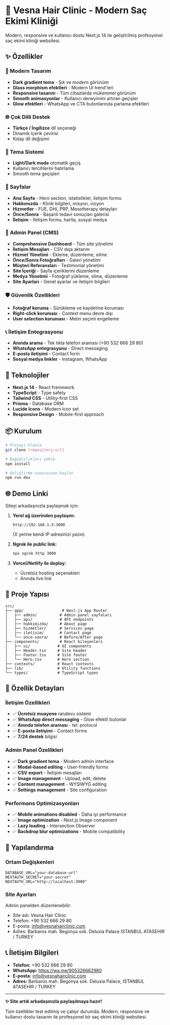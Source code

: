 # 🏥 Vesna Hair Clinic - Modern Saç Ekimi Kliniği

Modern, responsive ve kullanıcı dostu Next.js 14 ile geliştirilmiş profesyonel saç ekimi kliniği websitesi.

## ✨ Özellikler

### 🎨 Modern Tasarım
- **Dark gradient tema** - Şık ve modern görünüm
- **Glass morphism efektleri** - Modern UI trend'leri
- **Responsive tasarım** - Tüm cihazlarda mükemmel görünüm
- **Smooth animasyonlar** - Kullanıcı deneyimini artıran geçişler
- **Glow efektleri** - WhatsApp ve CTA butonlarında parlama efektleri

### 🌐 Çok Dilli Destek
- **Türkçe / İngilizce** dil seçeneği
- Dinamik içerik çevirisi
- Kolay dil değişimi

### 🌙 Tema Sistemi
- **Light/Dark mode** otomatik geçiş
- Kullanıcı tercihlerini hatırlama
- Smooth tema geçişleri

### 📱 Sayfalar
- **Ana Sayfa** - Hero section, istatistikler, iletişim formu
- **Hakkımızda** - Klinik bilgileri, misyon, vizyon
- **Hizmetler** - FUE, DHI, PRP, Mesotherapy detayları
- **Önce/Sonra** - Başarılı tedavi sonuçları galerisi
- **İletişim** - İletişim formu, harita, sosyal medya

### 🔐 Admin Panel (CMS)
- **Comprehensive Dashboard** - Tüm site yönetimi
- **İletişim Mesajları** - CSV dışa aktarım
- **Hizmet Yönetimi** - Ekleme, düzenleme, silme
- **Önce/Sonra Fotoğrafları** - Galeri yönetimi
- **Müşteri Referansları** - Testimonial yönetimi
- **Site İçeriği** - Sayfa içeriklerini düzenleme
- **Medya Yönetimi** - Fotoğraf yükleme, silme, düzenleme
- **Site Ayarları** - Genel ayarlar ve iletişim bilgileri

### 🛡️ Güvenlik Özellikleri
- **Fotoğraf koruma** - Sürükleme ve kaydetme koruması
- **Right-click koruması** - Context menu devre dışı
- **User selection koruması** - Metin seçimi engelleme

### 📞 İletişim Entegrasyonu
- **Anında arama** - Tek tıkla telefon araması (+90 532 666 29 80)
- **WhatsApp entegrasyonu** - Direct messaging
- **E-posta iletişimi** - Contact form
- **Sosyal medya linkler** - Instagram, WhatsApp

## 🚀 Teknolojiler

- **Next.js 14** - React framework
- **TypeScript** - Type safety
- **Tailwind CSS** - Utility-first CSS
- **Prisma** - Database ORM
- **Lucide Icons** - Modern icon set
- **Responsive Design** - Mobile-first approach

## 📦 Kurulum

```bash
# Projeyi klonla
git clone [repository-url]

# Bağımlılıkları yükle
npm install

# Geliştirme sunucusunu başlat
npm run dev
```

## 🌐 Demo Linki

Siteyi arkadaşınızla paylaşmak için:

1. **Yerel ağ üzerinden paylaşım:**
   ```
   http://192.168.1.X:3000
   ```
   (X yerine kendi IP adresinizi yazın)

2. **Ngrok ile public link:**
   ```bash
   npx ngrok http 3000
   ```

3. **Vercel/Netlify ile deploy:**
   - Ücretsiz hosting seçenekleri
   - Anında live link

## 📁 Proje Yapısı

```
src/
├── app/                 # Next.js App Router
│   ├── admin/          # Admin panel sayfaları
│   ├── api/            # API endpoints
│   ├── hakkimizda/     # About page
│   ├── hizmetler/      # Services page
│   ├── iletisim/       # Contact page
│   └── once-sonra/     # Before/After page
├── components/         # React bileşenleri
│   ├── ui/            # UI components
│   ├── Header.tsx     # Site header
│   ├── Footer.tsx     # Site footer
│   └── Hero.tsx       # Hero section
├── contexts/          # React contexts
├── lib/               # Utility functions
└── types/             # TypeScript types
```

## 🎯 Özellik Detayları

### İletişim Özellikleri
- ✅ **Ücretsiz muayene** randevu sistemi
- ✅ **WhatsApp direct messaging** - Glow efektli butonlar
- ✅ **Anında telefon araması** - tel: protocol
- ✅ **E-posta iletişimi** - Contact forms
- ✅ **7/24 destek** bilgisi

### Admin Panel Özellikleri
- ✅ **Dark gradient tema** - Modern admin interface
- ✅ **Modal-based editing** - User-friendly forms
- ✅ **CSV export** - İletişim mesajları
- ✅ **Image management** - Upload, edit, delete
- ✅ **Content management** - WYSIWYG editing
- ✅ **Settings management** - Site configuration

### Performans Optimizasyonları
- ✅ **Mobile animations disabled** - Daha iyi performance
- ✅ **Image optimization** - Next.js Image component
- ✅ **Lazy loading** - Intersection Observer
- ✅ **Backdrop blur optimizations** - Mobile compatibility

## 🔧 Yapılandırma

### Ortam Değişkenleri
```env
DATABASE_URL="your-database-url"
NEXTAUTH_SECRET="your-secret"
NEXTAUTH_URL="http://localhost:3000"
```

### Site Ayarları
Admin panelden düzenlenebilir:
- Site adı: Vesna Hair Clinic
- Telefon: +90 532 666 29 80
- E-posta: info@vesnahairclinic.com
- Adres: Barbaros mah. Begonya sok. Deluxia Palace ISTANBUL ATASEHIR / TURKEY

## 📞 İletişim Bilgileri

- **Telefon:** +90 532 666 29 80
- **WhatsApp:** https://wa.me/905326662980
- **E-posta:** info@vesnahairclinic.com
- **Adres:** Barbaros mah. Begonya sok. Deluxia Palace, ISTANBUL ATASEHIR / TURKEY

---

**✨ Site artık arkadaşınızla paylaşılmaya hazır!**

Tüm özellikler test edilmiş ve çalışır durumda. Modern, responsive ve kullanıcı dostu tasarım ile profesyonel bir saç ekimi kliniği websitesi. 